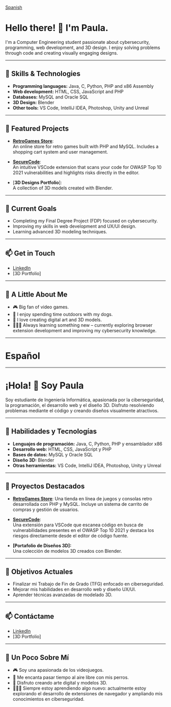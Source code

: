 [Spanish](https://github.com/PawlaDev#espa%C3%B1ol)

# Hello there! 👋 I'm Paula.

I'm a Computer Engineering student passionate about cybersecurity, programming, web development, and 3D design. I enjoy solving problems through code and creating visually engaging designs.

---

## 🚀 Skills & Technologies

- **Programming languages:** Java, C, Python, PHP and x86 Assembly 
- **Web development:** HTML, CSS, JavaScript and PHP
- **Databases:** MySQL and Oracle SQL
- **3D Design:** Blender
- **Other tools:** VS Code, IntelliJ IDEA, Photoshop, Unity and Unreal

---

## 🌟 Featured Projects

- [**RetroGames Store**](https://github.com/PawlaDev/retrogames-store):  
  An online store for retro games built with PHP and MySQL. Includes a shopping cart system and user management.

- [**SecureCode**]((https://github.com/PawlaDev/securecode)):  
  An intuitive VSCode extension that scans your code for OWASP Top 10 2021 vulnerabilities and highlights risks directly in the editor.
  
- [**3D Designs Portfolio**]:  
  A collection of 3D models created with Blender.
  

---

## 🎯 Current Goals

- Completing my Final Degree Project (FDP) focused on cybersecurity.  
- Improving my skills in web development and UX/UI design.  
- Learning advanced 3D modeling techniques.

---

## 📫 Get in Touch

- [LinkedIn](https://www.linkedin.com/in/paulasanchezmora/)  
- [3D Portfolio]

---

## 🌟 A Little About Me

- 🎮 Big fan of video games.  
- 🐶 I enjoy spending time outdoors with my dogs.
- 🎨 I love creating digital art and 3D models.
- 👩🏻‍💻 Always learning something new – currently exploring browser extension development and improving my cybersecurity knowledge.


---
# Español
---
# ¡Hola! 👋 Soy Paula

Soy estudiante de Ingeniería Informática, apasionada por la ciberseguridad, la programación, el desarrollo web y el diseño 3D. Disfruto resolviendo problemas mediante el código y creando diseños visualmente atractivos.

---

## 🚀 Habilidades y Tecnologías

- **Lenguajes de programación:** Java, C, Python, PHP y ensamblador x86  
- **Desarrollo web:** HTML, CSS, JavaScript y PHP  
- **Bases de datos:** MySQL y Oracle SQL  
- **Diseño 3D:** Blender  
- **Otras herramientas:** VS Code, IntelliJ IDEA, Photoshop, Unity y Unreal  

---

## 🌟 Proyectos Destacados

- [**RetroGames Store**](https://github.com/PawlaDev/retrogames-store): 
  Una tienda en línea de juegos y consolas retro desarrollada con PHP y MySQL. Incluye un sistema de carrito de compras y gestión de usuarios.
  
- [**SecureCode**]((https://github.com/PawlaDev/securecode)):  
  Una extensión para VSCode que escanea código en busca de vulnerabilidades presentes en el OWASP Top 10 2021 y destaca los riesgos directamente desde el editor de código fuente.

- **[Portafolio de Diseños 3D]:**  
  Una colección de modelos 3D creados con Blender.  

---

## 🎯 Objetivos Actuales

- Finalizar mi Trabajo de Fin de Grado (TFG) enfocado en ciberseguridad.  
- Mejorar mis habilidades en desarrollo web y diseño UX/UI.  
- Aprender técnicas avanzadas de modelado 3D.  

---

## 📫 Contáctame

- [LinkedIn](https://www.linkedin.com/in/paulasanchezmora/)  
- [3D Portfolio] 

---

## 🌟 Un Poco Sobre Mí

- 🎮 Soy una apasionada de los videojuegos.  
- 🐶 Me encanta pasar tiempo al aire libre con mis perros.  
- 🎨 Disfruto creando arte digital y modelos 3D.  
- 👩🏻‍💻 Siempre estoy aprendiendo algo nuevo: actualmente estoy explorando el desarrollo de extensiones de navegador y ampliando mis conocimientos en ciberseguridad.  

